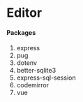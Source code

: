 # Editor
#### Packages
1. express
2. pug
3. dotenv
4. better-sqlite3
5. express-sql-session
6. codemirror
7. vue
